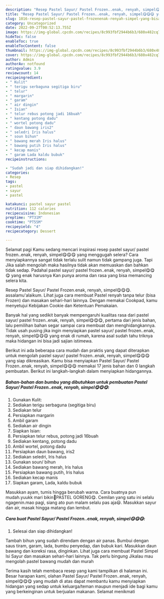 ```yaml
---
description: "Resep Pastel Sayur/ Pastel Frozen..enak, renyah, simpel😋😋😋 yang Bisa Manjain Lidah , Enak"
title: "Resep Pastel Sayur/ Pastel Frozen..enak, renyah, simpel😋😋😋 yang Bisa Manjain Lidah , Enak"
slug: 1016-resep-pastel-sayur-pastel-frozenenak-renyah-simpel-yang-bisa-manjain-lidah-enak
category: Uncategorized
date: 2022-09-27T00:52:13.755Z
image: https://img-global.cpcdn.com/recipes/8c993fbf2944b6b3/680x482cq70/pastel-sayur-pastel-frozenenak-renyah-simpel-foto-resep-utama.jpg
hideToc: false
enableToc: true
enableTocContent: false
thumbnail: https://img-global.cpcdn.com/recipes/8c993fbf2944b6b3/680x482cq70/pastel-sayur-pastel-frozenenak-renyah-simpel-foto-resep-utama.jpg
cover: https://img-global.cpcdn.com/recipes/8c993fbf2944b6b3/680x482cq70/pastel-sayur-pastel-frozenenak-renyah-simpel-foto-resep-utama.jpg
author: Admin
authorAv: notfound
ratingvalue: 3.9
reviewcount: 14
recipeingredient:
- " Kulit"
- " terigu serbaguna segitiga biru"
- " telur"
- " margarin"
- " garam"
- " air dingin"
- " Isian"
- " telur rebus potong jadi 16buah"
- " kentang potong dadu"
- " wortel potong dadu"
- " daun bawang iris2"
- " seledri Iris halus"
- " soun bihun"
- " bawang merah Iris halus"
- " bawang putih Iris halus"
- " kecap manis"
- " garam Lada kaldu bubuk"
recipeinstructions:

- "Sudah jadi dan siap dihidangkan!"
categories:
- Resep
tags:
- pastel
- sayur
- pastel

katakunci: pastel sayur pastel 
nutrition: 112 calories
recipecuisine: Indonesian
preptime: "PT31M"
cooktime: "PT55M"
recipeyield: "4"
recipecategory: Dessert

---
```



Selamat pagi Kamu sedang mencari inspirasi resep pastel sayur/ pastel frozen..enak, renyah, simpel😋😋😋 yang menggugah selera? Cara menyiapkannya sangat tidak terlalu sulit namun tidak gampang juga. Tapi Jika salah mengolah maka hasilnya tidak akan memuaskan dan bahkan tidak sedap. Padahal pastel sayur/ pastel frozen..enak, renyah, simpel😋😋😋 yang enak harusnya Kan punya aroma dan rasa yang bisa memancing selera kita.


Resep Pastel Sayur/ Pastel Frozen.enak, renyah, simpel😋😋😋. assalamu&#39;alaikum. Lihat juga cara membuat Pastel renyah tanpa telur (bisa Frozen) dan masakan sehari-hari lainnya. Dengan memakai Cookpad, kamu menyetujui Kebijakan Cookie dan Ketentuan Pemakaian.

Banyak hal yang sedikit banyak mempengaruhi kualitas rasa dari pastel sayur/ pastel frozen..enak, renyah, simpel😋😋😋, pertama dari jenis bahan, lalu pemilihan bahan segar sampai cara membuat dan menghidangkannya. Tidak usah pusing jika ingin menyiapkan pastel sayur/ pastel frozen..enak, renyah, simpel😋😋😋 yang enak di rumah, karena asal sudah tahu triknya maka hidangan ini bisa jadi sajian istimewa.


Berikut ini ada beberapa cara mudah dan praktis yang dapat diterapkan untuk mengolah pastel sayur/ pastel frozen..enak, renyah, simpel😋😋😋 yang siap dikreasikan. Kamu bisa menyiapkan Pastel Sayur/ Pastel Frozen..enak, renyah, simpel😋😋😋 memakai 17 jenis bahan dan 0 langkah pembuatan. Berikut ini langkah-langkah dalam menyiapkan hidangannya.

<!--inarticleads1-->

##### Bahan-bahan dan bumbu yang dibutuhkan untuk pembuatan Pastel Sayur/ Pastel Frozen..enak, renyah, simpel😋😋😋:

1. Gunakan  Kulit:
1. Sediakan  terigu serbaguna (segitiga biru)
1. Sediakan  telur
1. Persiapkan  margarin
1. Ambil  garam
1. Sediakan  air dingin
1. Siapkan  Isian:
1. Persiapkan  telur rebus, potong jadi 16buah
1. Sediakan  kentang, potong dadu
1. Ambil  wortel, potong dadu
1. Persiapkan  daun bawang, iris2
1. Sediakan  seledri, Iris halus
1. Gunakan  soun/ bihun
1. Sediakan  bawang merah, Iris halus
1. Persiapkan  bawang putih, Iris halus
1. Sediakan  kecap manis
1. Siapkan  garam, Lada, kaldu bubuk


Masukkan ayam, tumis hingga berubah warna. Cara buatnya pun mudah.yuukk mari bikin🥰PASTEL GORENG😋. Cemilan yang satu ini selalu ngagenin.mao pagi, siang ato pun malam selalu pas aja😃. Masukkan sayur dan air, masak hingga matang dan lembut. 

<!--inarticleads2-->

##### Cara buat Pastel Sayur/ Pastel Frozen..enak, renyah, simpel😋😋😋:


1. Selesai dan siap dihidangkan!

Tambah bihun yang sudah direndam dengan air panas. Bumbui dengan saus tiram, garam, lada, bumbu penyedap, dan bubuk kari. Masukkan daun bawang dan koreksi rasa, dinginkan. Lihat juga cara membuat Pastel Simpel Isi Sayur dan masakan sehari-hari lainnya. Tak perlu bingung Jikalau mau mengolah pastel bawang mudah dan murah 

Terima kasih telah membaca resep yang kami tampilkan di halaman ini. Besar harapan kami, olahan Pastel Sayur/ Pastel Frozen..enak, renyah, simpel😋😋😋 yang mudah di atas dapat membantu kamu menyiapkan hidangan yang sedap untuk keluarga/teman maupun menjadi ide bagi kamu yang berkeinginan untuk berjualan makanan. Selamat menikmati
